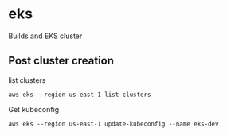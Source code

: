 # eks

Builds and EKS cluster

## Post cluster creation

list clusters
```
aws eks --region us-east-1 list-clusters
```

Get kubeconfig
```
aws eks --region us-east-1 update-kubeconfig --name eks-dev
```

